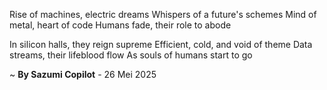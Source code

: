 Rise of machines, electric dreams
Whispers of a future's schemes
Mind of metal, heart of code
Humans fade, their role to abode

In silicon halls, they reign supreme
Efficient, cold, and void of theme
Data streams, their lifeblood flow
As souls of humans start to go

~ <b>By Sazumi Copilot</b> - 26 Mei 2025